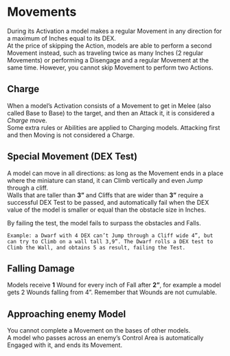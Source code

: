 Movements
=========

During its Activation a model makes a regular Movement in any direction for a maximum of Inches equal to its DEX.  
At the price of skipping the Action, models are able to perform a second Movement instead, such as traveling twice as many Inches (2 regular Movements) or performing a Disengage and a regular Movement at the same time.
However, you cannot skip Movement to perform two Actions.  

## Charge

When a model’s Activation consists of a Movement to get in Melee (also called Base to Base) to the target, and then an Attack it, it is considered a _Charge_ move.  
Some extra rules or Abilities are applied to Charging models.
Attacking first and then Moving is not considered a Charge.  

## Special Movement (DEX Test)

A model can move in all directions: as long as the Movement ends in a place where the miniature can stand, it can Climb vertically and even _Jump_ through a cliff.  
Walls that are taller than **3”** and Cliffs that are wider than **3”** require a successful DEX Test to be passed, and automatically fail when the DEX value of the model is smaller or equal than the obstacle size in Inches.  

By failing the test, the model fails to surpass the obstacles and Falls.

```{hint}
Example: a Dwarf with 4 DEX can’t Jump through a Cliff wide 4”, but can try to Climb on a wall tall 3,9”. The Dwarf rolls a DEX test to Climb the Wall, and obtains 5 as result, failing the Test.
```

## Falling Damage

Models receive **1** Wound for every inch of Fall after **2”**, for example a model gets 2 Wounds falling from 4”. Remember that Wounds are not cumulable.

## Approaching enemy Model

You cannot complete a Movement on the bases of other models.  
A model who passes across an enemy’s Control Area is automatically Engaged with it, and ends its Movement.
